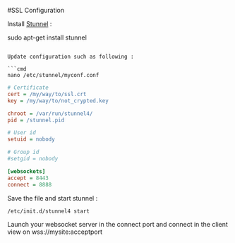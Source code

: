#SSL Configuration

Install [Stunnel](https://www.stunnel.org/index.html) : 


 sudo apt-get install stunnel
 ```

Update configuration such as following : 

```cmd
nano /etc/stunnel/myconf.conf
```

```ini
# Certificate
cert = /my/way/to/ssl.crt
key = /my/way/to/not_crypted.key

chroot = /var/run/stunnel4/
pid = /stunnel.pid

# User id
setuid = nobody

# Group id
#setgid = nobody

[websockets]
accept = 8443
connect = 8888
```

Save the file and start stunnel : 

 ```cmd
/etc/init.d/stunnel4 start
```

Launch your websocket server in the connect port and connect in the client view on wss://mysite:acceptport

